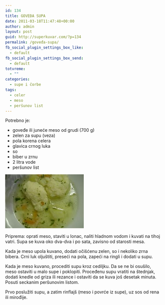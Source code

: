 ```yaml
---
id: 134
title: GOVEĐA SUPA
date: 2011-03-18T11:47:48+00:00
author: admin
layout: post
guid: http://superkuvar.com/?p=134
permalink: /goveđa-supa/
fb_social_plugin_settings_box_like:
  - default
fb_social_plugin_settings_box_send:
  - default
totvreme:
  - ""
categories:
  - supe i čorbe
tags:
  - celer
  - meso
  - peršunov list
---
```

Potrebno je:

  * goveđe ili juneće meso od grudi (700 g)
  * zelen za supu (veza)
  * pola korena celera
  * glavica crnog luka
  * so
  * biber u zrnu
  * 2 litra vode
  * peršunov list

<img class="alignnone size-full wp-image-836" title="govedjasupa" src="/wp-content/uploads/2011/03/govedjasupa1-e1306839794618.jpg" alt="" width="252" height="172" /> 

Priprema: oprati meso, staviti u lonac, naliti hladnom vodom i kuvati na tihoj vatri. Supa se kuva oko dva-dva i po sata, zavisno od starosti mesa.

Kada je meso upola kuvano, dodati očišćenu zelen, so i nekoliko zrna bibera. Crni luk oljuštiti, preseći na pola, zapeći na ringli i dodati u supu.

Kada je meso kuvano, procediti supu kroz cediljku. Da se ne bi osušilo, meso ostaviti u malo supe i poklopiti. Proceđenu supu vratiti na štednjak, dodati knedle od griza ili rezance i ostaviti da se kuva još desetak minuta. Posuti seckanim peršunovim listom.

Prvo poslužiti supu, a zatim rinflajš (meso i povrće iz supe), uz sos od rena ili mirođije.

&nbsp;